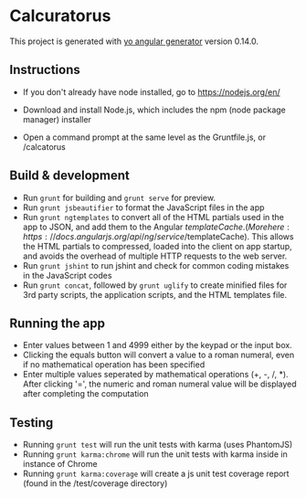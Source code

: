 # Calcuratorus

This project is generated with [yo angular generator](https://github.com/yeoman/generator-angular)
version 0.14.0.

## Instructions
 
- If you don't already have node installed, go to https://nodejs.org/en/

- Download and install Node.js, which includes the npm (node package manager) installer

- Open a command prompt at the same level as the Gruntfile.js, or /calcatorus


## Build & development

- Run `grunt` for building and `grunt serve` for preview.
- Run `grunt jsbeautifier` to format the JavaScript files in the app
- Run `grunt ngtemplates` to convert all of the HTML partials used in the app to JSON, and add them to the Angular $templateCache. (More here: https://docs.angularjs.org/api/ng/service/$templateCache). This allows the HTML partials to compressed, loaded into the client on app startup, and avoids the overhead of multiple HTTP requests to the web server.
- Run `grunt jshint` to run jshint and check for common coding mistakes in the JavaScript codes
- Run `grunt concat`, followed by `grunt uglify` to create minified files for 3rd party scripts, the application scripts, and the HTML templates file.


## Running the app
- Enter values between 1 and 4999 either by the keypad or the input box.
- Clicking the equals button will convert a value to a roman numeral, even if no mathematical operation has been specified
- Enter multiple values seperated by mathematical operations (+, -, /, *). After clicking '=', the numeric and roman numeral value will be displayed after completing the computation

## Testing

- Running `grunt test` will run the unit tests with karma (uses PhantomJS)
- Running `grunt karma:chrome` will run the unit tests with karma inside in instance of Chrome
- Running `grunt karma:coverage` will create a js unit test coverage report (found in the /test/coverage directory)

